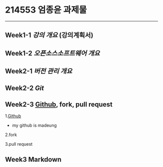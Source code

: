 # 214553 엄종윤 과제물
---
## **Week1-1**  _강의 개요_ (강의계획서)
## **Week1-2** _오픈소스소프트웨어 개요_
## **Week2-1** _버전 관리 개요_
## **Week2-2** _Git_
## **Week2-3** [Github](https://github.com/), fork, pull request
1.[Github](https://github.com/)
* my github is madeung

2.fork

3.pull request
## **Week3**     Markdown

